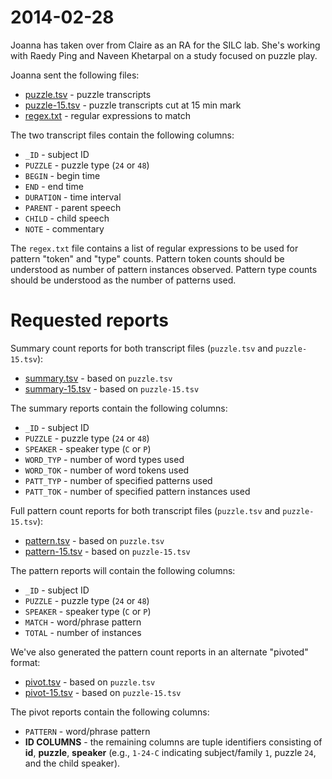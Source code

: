 # 2014-02-28

Joanna has taken over from Claire as an RA for the SILC lab.  She's working with Raedy Ping and Naveen Khetarpal on a study focused on puzzle play.

Joanna sent the following files:

* [puzzle.tsv](data/puzzle.tsv) - puzzle transcripts
* [puzzle-15.tsv](data/puzzle-15.tsv) - puzzle transcripts cut at 15 min mark
* [regex.txt](regex.txt) - regular expressions to match

The two transcript files contain the following columns:

* `_ID` - subject ID
* `PUZZLE` - puzzle type (`24` or `48`)
* `BEGIN` - begin time
* `END` - end time
* `DURATION` - time interval
* `PARENT` - parent speech
* `CHILD` - child speech
* `NOTE` - commentary

The `regex.txt` file contains a list of regular expressions to be used for
pattern "token" and "type" counts. Pattern token counts should be understood as number of pattern instances observed. Pattern type counts should be understood as the number of patterns used.


# Requested reports

Summary count reports for both transcript files (`puzzle.tsv` and `puzzle-15.tsv`):

* [summary.tsv](reports/summary.tsv) - based on `puzzle.tsv`
* [summary-15.tsv](reports/summary-15.tsv) - based on `puzzle-15.tsv`

The summary reports contain the following columns:

* `_ID` - subject ID
* `PUZZLE` - puzzle type (`24` or `48`)
* `SPEAKER` - speaker type (`C` or `P`)
* `WORD_TYP` - number of word types used
* `WORD_TOK` - number of word tokens used
* `PATT_TYP` - number of specified patterns used
* `PATT_TOK` - number of specified pattern instances used

Full pattern count reports for both transcript files (`puzzle.tsv` and `puzzle-15.tsv`):

* [pattern.tsv](reports/pattern.tsv) - based on `puzzle.tsv`
* [pattern-15.tsv](reports/pattern-15.tsv) - based on `puzzle-15.tsv`

The pattern reports will contain the following columns:

* `_ID` - subject ID
* `PUZZLE` - puzzle type (`24` or `48`)
* `SPEAKER` - speaker type (`C` or `P`)
* `MATCH` - word/phrase pattern
* `TOTAL` - number of instances

We've also generated the pattern count reports in an alternate "pivoted"
format:

* [pivot.tsv](reports/pivot.tsv) - based on `puzzle.tsv`
* [pivot-15.tsv](reports/pivot-15.tsv) - based on `puzzle-15.tsv`

The pivot reports contain the following columns:

* `PATTERN` - word/phrase pattern
* **ID COLUMNS** - the remaining columns are tuple identifiers consisting of
  **id**, **puzzle**, **speaker** (e.g., `1-24-C` indicating subject/family
  `1`, puzzle `24`, and the child speaker).
